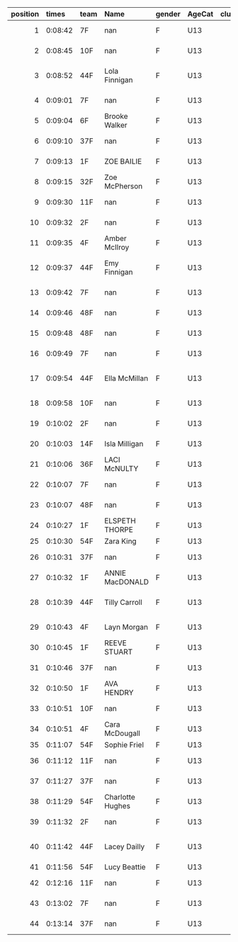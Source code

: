 |   position | times   | team   | Name             | gender   | AgeCat   |   clubnumber | Club name            | Website                               |
|-----------:|:--------|:-------|:-----------------|:---------|:---------|-------------:|:---------------------|:--------------------------------------|
|          1 | 0:08:42 | 7F     | nan              | F        | U13      |            7 | Giffnock North AC    | https://www.giffnocknorth.co.uk/      |
|          2 | 0:08:45 | 10F    | nan              | F        | U13      |           10 | Shettleston Harriers | http://shettlestonharriers.org.uk/    |
|          3 | 0:08:52 | 44F    | Lola Finnigan    | F        | U13      |           44 | North Ayrshire AAC   | https://naathletics.co.uk/            |
|          4 | 0:09:01 | 7F     | nan              | F        | U13      |            7 | Giffnock North AC    | https://www.giffnocknorth.co.uk/      |
|          5 | 0:09:04 | 6F     | Brooke Walker    | F        | U13      |            6 | Cambuslang Harriers  | https://cambuslangharriers.org/       |
|          6 | 0:09:10 | 37F    | nan              | F        | U13      |           37 | Law & District AAC   | http://www.lawaac.co.uk/              |
|          7 | 0:09:13 | 1F     | ZOE BAILIE       | F        | U13      |            1 | East Kilbride AC     | http://www.ekac.org.uk/               |
|          8 | 0:09:15 | 32F    | Zoe McPherson    | F        | U13      |           32 | Helensburgh AAC      | https://www.helensburghaac.com/       |
|          9 | 0:09:30 | 11F    | nan              | F        | U13      |           11 | Airdrie Harriers     | http://airdrieharriers.org/           |
|         10 | 0:09:32 | 2F     | nan              | F        | U13      |            2 | Kilmarnock H&AC      | http://www.kilmarnockharriers.com/    |
|         11 | 0:09:35 | 4F     | Amber McIlroy    | F        | U13      |            4 | Inverclyde AC        | https://www.inverclydeac.org/         |
|         12 | 0:09:37 | 44F    | Emy Finnigan     | F        | U13      |           44 | North Ayrshire AAC   | https://naathletics.co.uk/            |
|         13 | 0:09:42 | 7F     | nan              | F        | U13      |            7 | Giffnock North AC    | https://www.giffnocknorth.co.uk/      |
|         14 | 0:09:46 | 48F    | nan              | F        | U13      |           48 | Springburn Harriers  | https://www.springburnharriers.co.uk/ |
|         15 | 0:09:48 | 48F    | nan              | F        | U13      |           48 | Springburn Harriers  | https://www.springburnharriers.co.uk/ |
|         16 | 0:09:49 | 7F     | nan              | F        | U13      |            7 | Giffnock North AC    | https://www.giffnocknorth.co.uk/      |
|         17 | 0:09:54 | 44F    | Ella McMillan    | F        | U13      |           44 | North Ayrshire AAC   | https://naathletics.co.uk/            |
|         18 | 0:09:58 | 10F    | nan              | F        | U13      |           10 | Shettleston Harriers | http://shettlestonharriers.org.uk/    |
|         19 | 0:10:02 | 2F     | nan              | F        | U13      |            2 | Kilmarnock H&AC      | http://www.kilmarnockharriers.com/    |
|         20 | 0:10:03 | 14F    | Isla Milligan    | F        | U13      |           14 | Ayr Seaforth AC      | https://www.ayrseaforth.co.uk/        |
|         21 | 0:10:06 | 36F    | LACI McNULTY     | F        | U13      |           36 | Larkhall YMCA        | https://www.larkhallymcaharriers.org  |
|         22 | 0:10:07 | 7F     | nan              | F        | U13      |            7 | Giffnock North AC    | https://www.giffnocknorth.co.uk/      |
|         23 | 0:10:07 | 48F    | nan              | F        | U13      |           48 | Springburn Harriers  | https://www.springburnharriers.co.uk/ |
|         24 | 0:10:27 | 1F     | ELSPETH THORPE   | F        | U13      |            1 | East Kilbride AC     | http://www.ekac.org.uk/               |
|         25 | 0:10:30 | 54F    | Zara King        | F        | U13      |           54 | VP-Glasgow           | https://www.vp-glasgow.com            |
|         26 | 0:10:31 | 37F    | nan              | F        | U13      |           37 | Law & District AAC   | http://www.lawaac.co.uk/              |
|         27 | 0:10:32 | 1F     | ANNIE MacDONALD  | F        | U13      |            1 | East Kilbride AC     | http://www.ekac.org.uk/               |
|         28 | 0:10:39 | 44F    | Tilly Carroll    | F        | U13      |           44 | North Ayrshire AAC   | https://naathletics.co.uk/            |
|         29 | 0:10:43 | 4F     | Layn Morgan      | F        | U13      |            4 | Inverclyde AC        | https://www.inverclydeac.org/         |
|         30 | 0:10:45 | 1F     | REEVE STUART     | F        | U13      |            1 | East Kilbride AC     | http://www.ekac.org.uk/               |
|         31 | 0:10:46 | 37F    | nan              | F        | U13      |           37 | Law & District AAC   | http://www.lawaac.co.uk/              |
|         32 | 0:10:50 | 1F     | AVA HENDRY       | F        | U13      |            1 | East Kilbride AC     | http://www.ekac.org.uk/               |
|         33 | 0:10:51 | 10F    | nan              | F        | U13      |           10 | Shettleston Harriers | http://shettlestonharriers.org.uk/    |
|         34 | 0:10:51 | 4F     | Cara McDougall   | F        | U13      |            4 | Inverclyde AC        | https://www.inverclydeac.org/         |
|         35 | 0:11:07 | 54F    | Sophie Friel     | F        | U13      |           54 | VP-Glasgow           | https://www.vp-glasgow.com            |
|         36 | 0:11:12 | 11F    | nan              | F        | U13      |           11 | Airdrie Harriers     | http://airdrieharriers.org/           |
|         37 | 0:11:27 | 37F    | nan              | F        | U13      |           37 | Law & District AAC   | http://www.lawaac.co.uk/              |
|         38 | 0:11:29 | 54F    | Charlotte Hughes | F        | U13      |           54 | VP-Glasgow           | https://www.vp-glasgow.com            |
|         39 | 0:11:32 | 2F     | nan              | F        | U13      |            2 | Kilmarnock H&AC      | http://www.kilmarnockharriers.com/    |
|         40 | 0:11:42 | 44F    | Lacey Dailly     | F        | U13      |           44 | North Ayrshire AAC   | https://naathletics.co.uk/            |
|         41 | 0:11:56 | 54F    | Lucy Beattie     | F        | U13      |           54 | VP-Glasgow           | https://www.vp-glasgow.com            |
|         42 | 0:12:16 | 11F    | nan              | F        | U13      |           11 | Airdrie Harriers     | http://airdrieharriers.org/           |
|         43 | 0:13:02 | 7F     | nan              | F        | U13      |            7 | Giffnock North AC    | https://www.giffnocknorth.co.uk/      |
|         44 | 0:13:14 | 37F    | nan              | F        | U13      |           37 | Law & District AAC   | http://www.lawaac.co.uk/              |